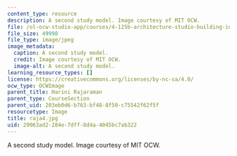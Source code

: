 ```yaml
---
content_type: resource
description: A second study model. Image courtesy of MIT OCW.
file: /ol-ocw-studio-app/courses/4-125b-architecture-studio-building-in-landscapes-fall-2005/29063ad2284e7dff8d4a4045bc7ab322_raja4.jpg
file_size: 49998
file_type: image/jpeg
image_metadata:
  caption: A second study model.
  credit: Image courtesy of MIT OCW.
  image-alt: A second study model.
learning_resource_types: []
license: https://creativecommons.org/licenses/by-nc-sa/4.0/
ocw_type: OCWImage
parent_title: Harini Rajaraman
parent_type: CourseSection
parent_uid: 203eb0d6-b763-bf48-8f50-c75542f62f5f
resourcetype: Image
title: raja4.jpg
uid: 29063ad2-284e-7dff-8d4a-4045bc7ab322
---
```

A second study model. Image courtesy of MIT OCW.